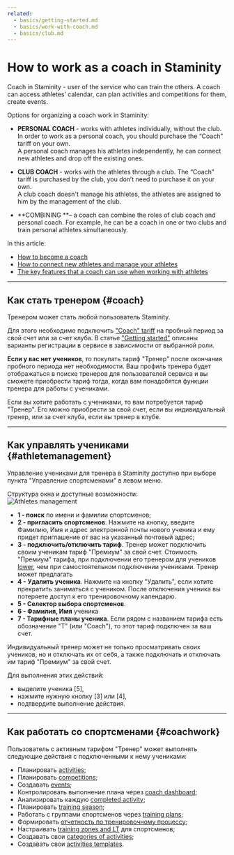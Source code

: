 ```yaml
---
related:
  - basics/getting-started.md
  - basics/work-with-coach.md
  - basics/club.md
---
```


# How to work as a coach in Staminity

Coach in Staminity - user of the service who can train the others. A coach can access athletes’ calendar, can plan activities and competitions for them, create events.

Options for organizing a coach work in Staminity:

* **PERSONAL COACH** - works with athletes individually, without the club. In order to work as a personal coach, you should purchase the “Coach” tariff on your own.  
  A personal coach manages his athletes independently, he can connect new athletes and drop off the existing ones.

* **CLUB COACH** - works with the athletes through a club. The “Coach” tariff is purchased by the club, you don’t need to purchase it on your own.  
  A club coach doesn't manage his athletes, the athletes are assigned to him by the management of the club.

* **COMBINING **– a coach can combine the roles of club coach and personal coach. For example, he can be a coach in one or two clubs and train personal athletes simultaneously.

In this article:

* [How to become a coach](#coach)
* [How to connect new athletes and manage your athletes](#athletemanagement)
* [The key features that a coach can use when working with athletes](#coachwork)

---

## Как стать тренером {#coach}

Тренером может стать любой пользователь Staminity.

Для этого необходимо подключить ["Coach" tariff](/tariffs/Coach.md) на пробный период за свой счет или за счет клуба. В статье ["Getting started"](/basics/getting-started.md) описаны варианты регистрации в сервисе в зависимости от выбранной роли.

**Если у вас нет учеников**, то покупать тариф "Тренер" после окончания пробного периода нет необходимости. Ваш профиль тренера будет отображаться в поиске тренеров для пользователей сервиса и вы сможете приобрести тариф тогда, когда вам понадобятся функции тренера для работы с учениками.

Если вы хотите работать с учениками, то вам потребуется тариф "Тренер". Его можно приобрести за свой счет, если вы индивидуальный тренер, или за счет клуба, если вы тренер в клубе.

---

## Как управлять учениками {#athletemanagement}

Управление учениками для тренера в Staminity доступно при выборе пункта "Управление спортсменами" в левом меню.

Структура окна и доступные возможности:  
![Athletes management](http://content.staminity.com/assets/images/_new/coach/athlete-management.png)

* **1 - поиск** по имени и фамилии спортсменов;
* **2 - пригласить спортсменов**. Нажмите на кнопку, введите Фамилию, Имя и адрес электронной почты нового ученика и ему придет приглашение от вас на указанный почтовый адрес;
* **3 - подключить/отключить тариф**. Тренер может подключить своим ученикам тариф "Премиум" за свой счет. Стоимость "Премиум" тарифа, при подключении его тренером для учеников [lower](/tariffs/Coach.md), чем при самостоятельном подключении учениками. Тренер может предлагать 
* **4 - Удалить ученика**. Нажмите на кнопку "Удалить", если хотите прекратить заниматься с учеником. После отключения ученика вы потеряете доступ к его тренировочному календарю.
* **5 - Селектор выбора спортсменов**. 
* **6 - Фамилия, Имя** ученика
* **7 - Тарифные планы ученика**. Если рядом с названием тарифа есть обозначение "Т" \(или "Coach"\), то этот тариф подключен за ваш счет. 

Индивидуальный тренер может не только просматривать своих учеников, но и отключать их от себя, а также подключать и отключать им тариф "Премиум" за свой счет.

Для выполнения этих действий:

* выделите ученика \[5\],
* нажмите нужную кнопку \[3\] или \[4\],
* подтвердите выполнение действия.

---

## Как работать со спортсменами {#coachwork}

Пользователь с активным тарифом "Тренер" может выполнять следующие действия с подключенными к нему учениками:

* Планировать [activities](/basics/create-plan-activity.md);
* Планировать [competitions](/basics/competition.md);
* Создавать [events](/basics/create-record.md); 
* Контролировать выполнение плана через [coach dashboard](/basics/coach-dashboard.md);
* Анализировать каждую [completed activity](/basics/analyse-detailed-activity.md);
* Планировать [training season](/basics/season-plan.md);
* Работать с группами спортсменов через [training plans](/basics/training-plan.md);
* Формировать [отчетность по тренировочному процессу](/basics/analytics.md);
* Настраивать [training zones and LT](/basics/getting-started.md#trainingzones) для спортсменов;
* Создавать свои [categories of activities](/basics/categories.md);
* Создавать свои [activities templates](/basics/templates.md).



